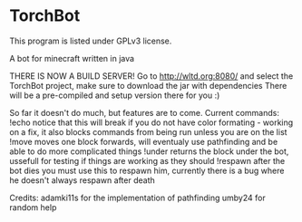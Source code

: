 TorchBot
========

This program is listed under GPLv3 license.

A bot for minecraft written in java

THERE IS NOW A BUILD SERVER!
Go to http://wltd.org:8080/ and select the TorchBot project, make sure to download the jar with dependencies
There will be a pre-compiled and setup version there for you :)

So far it doesn't do much, but features are to come.
Current commands:
!echo <text here> notice that this will break if you do not have color formating - working on a fix, it also blocks commands from being run unless you are on the list
!move moves one block forwards, will eventualy use pathfinding and be able to do more complicated things
!under returns the block under the bot, ussefull for testing if things are working as they should
!respawn after the bot dies you must use this to respawn him, currently there is a bug where he doesn't always respawn after death

Credits:
adamki11s for the implementation of pathfinding
umby24 for random help
